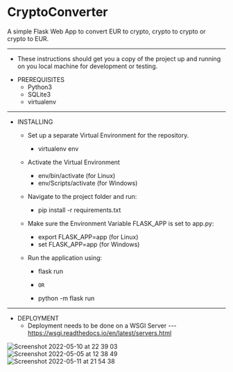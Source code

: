# CryptoConverter

 A simple Flask Web App to convert EUR to crypto, crypto to crypto or crypto to EUR.
<hr>

- These instructions should get you a copy of the project up and running on you local machine for development or testing.

* PREREQUISITES
  - Python3
  - SQLite3
  - virtualenv
<hr>
  
* INSTALLING
  - Set up a separate Virtual Environment for the repository.
    - virtualenv env
  - Activate the Virtual Environment
    - env/bin/activate (for Linux)
    - env/Scripts/activate (for Windows)
  
  - Navigate to the project folder and run:
    - pip install -r requirements.txt
  
  - Make sure the Environment Variable FLASK_APP is set to app.py:
    - export FLASK_APP=app (for Linux)
    - set FLASK_APP=app (for Windows)
  
  - Run the application using:
    - flask run 
    -     OR
    - python -m flask run
<hr> 
    
* DEPLOYMENT
  - Deployment needs to be done on a WSGI Server
    --- https://wsgi.readthedocs.io/en/latest/servers.html
    
    
![Screenshot 2022-05-10 at 22 39 03](https://user-images.githubusercontent.com/48474962/167936083-845bcbb0-d6b7-4e22-8972-cbf6d58d01ed.png)
![Screenshot 2022-05-05 at 12 38 49](https://user-images.githubusercontent.com/48474962/167936163-1fafcb3a-029e-4fa5-9971-3871f8b963ee.png)
![Screenshot 2022-05-11 at 21 54 38](https://user-images.githubusercontent.com/48474962/167936188-22b9658f-894d-4628-a5dd-46c39199a015.png)


